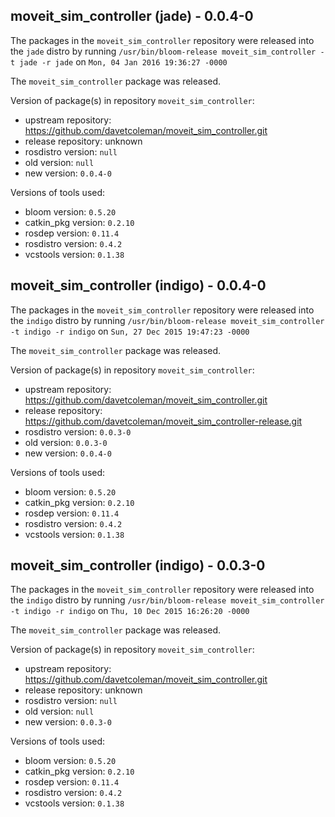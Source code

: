 ## moveit_sim_controller (jade) - 0.0.4-0

The packages in the `moveit_sim_controller` repository were released into the `jade` distro by running `/usr/bin/bloom-release moveit_sim_controller -t jade -r jade` on `Mon, 04 Jan 2016 19:36:27 -0000`

The `moveit_sim_controller` package was released.

Version of package(s) in repository `moveit_sim_controller`:
- upstream repository: https://github.com/davetcoleman/moveit_sim_controller.git
- release repository: unknown
- rosdistro version: `null`
- old version: `null`
- new version: `0.0.4-0`

Versions of tools used:
- bloom version: `0.5.20`
- catkin_pkg version: `0.2.10`
- rosdep version: `0.11.4`
- rosdistro version: `0.4.2`
- vcstools version: `0.1.38`


## moveit_sim_controller (indigo) - 0.0.4-0

The packages in the `moveit_sim_controller` repository were released into the `indigo` distro by running `/usr/bin/bloom-release moveit_sim_controller -t indigo -r indigo` on `Sun, 27 Dec 2015 19:47:23 -0000`

The `moveit_sim_controller` package was released.

Version of package(s) in repository `moveit_sim_controller`:
- upstream repository: https://github.com/davetcoleman/moveit_sim_controller.git
- release repository: https://github.com/davetcoleman/moveit_sim_controller-release.git
- rosdistro version: `0.0.3-0`
- old version: `0.0.3-0`
- new version: `0.0.4-0`

Versions of tools used:
- bloom version: `0.5.20`
- catkin_pkg version: `0.2.10`
- rosdep version: `0.11.4`
- rosdistro version: `0.4.2`
- vcstools version: `0.1.38`


## moveit_sim_controller (indigo) - 0.0.3-0

The packages in the `moveit_sim_controller` repository were released into the `indigo` distro by running `/usr/bin/bloom-release moveit_sim_controller -t indigo -r indigo` on `Thu, 10 Dec 2015 16:26:20 -0000`

The `moveit_sim_controller` package was released.

Version of package(s) in repository `moveit_sim_controller`:
- upstream repository: https://github.com/davetcoleman/moveit_sim_controller.git
- release repository: unknown
- rosdistro version: `null`
- old version: `null`
- new version: `0.0.3-0`

Versions of tools used:
- bloom version: `0.5.20`
- catkin_pkg version: `0.2.10`
- rosdep version: `0.11.4`
- rosdistro version: `0.4.2`
- vcstools version: `0.1.38`


